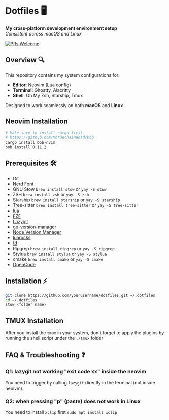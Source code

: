 # Dotfiles 🖥️

**My cross-platform development environment setup**  
*Consistent across macOS and Linux*

[![PRs Welcome](https://img.shields.io/badge/PRs-welcome-brightgreen.svg)](CONTRIBUTING.md)

## Overview 🔍

This repository contains my system configurations for:
- **Editor**: Neovim (Lua config)
- **Terminal**: Ghostty, Alacritty
- **Shell**: Oh My Zsh, Starship, Tmux

Designed to work seamlessly on both **macOS** and **Linux**.

## Neovim Installation
```bash
# Make sure to install cargo first
# https://github.com/MordechaiHadad/bob
cargo install bob-nvim
bob install 0.11.2
```

## Prerequisites 🛠️
- Git
- [Nerd Font](https://github.com/ryanoasis/nerd-fonts/releases/download/v3.3.0/CascadiaCode.zip)
- GNU Stow `brew install stow` or `yay -S stow`
- ZSH `brew install zsh` or `yay -S zsh`
- Starship `brew install starship` or `yay -S starship`
- Tree-sitter `brew install tree-sitter` or `yay -S tree-sitter`
- lua
- [FZF](https://github.com/junegunn/fzf?tab=readme-ov-file#installation)
- [Lazygit](https://github.com/jesseduffield/lazygit)
- [go-version-manager](https://github.com/moovweb/gvm)
- [Node Version Manager](https://github.com/nvm-sh/nvm)
- [luarocks](https://github.com/luarocks/luarocks)
- [fd](https://github.com/sharkdp/fd)
- Ripgrep `brew install ripgrep` or `yay -S ripgrep`
- Stylua `brew install stylua` or `yay -S stylua`
- cmake `brew install cmake` or `yay -S cmake`
- [OpenCode](https://opencode.ai/)

## Installation ⚡
```bash
git clone https://github.com/yourusername/dotfiles.git ~/.dotfiles
cd ~/.dotfiles
stow <folder name>
```

## TMUX Installation
After you install the `tmux` in your system, don't forget to apply the plugins by running the shell script under the `./tmux` folder

## FAQ & Troubleshooting ❓
### Q1: lazygit not working "exit code xx" inside the neovim

You need to trigger by calling `lazygit` directly in the terminal (not inside neoivm).

### Q2: when pressing "p" (paste) does not work in Linux

You need to install `xclip` first `sudo apt install xclip`
